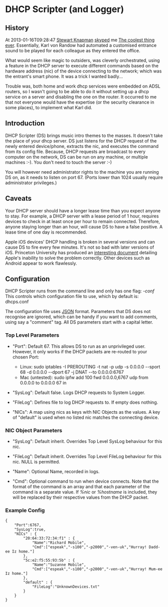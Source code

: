 # DHCP Scripter (and Logger)

## History

At 2013-01-16T09:28:47 [Stewart Knapman](http://www.stewartknapman.com/) [skyped](http://www.skype.com/) me [The coolest thing ever](http://blog.xk72.com/post/13313246225/the-coolest-thing-ever).  Essentially, Karl von Randow had automated a customised entrance sound to be played for each colleague as they entered the office.

What would seem like magic to outsiders, was cleverly orchestrated, using a feature in the DHCP server to execute different commands based on the hardware address (nic) of the device connecting to the network; which was the entrant's smart phone.  It was a trick I wanted badly...

Trouble was, both home and work dhcp services were embedded on ADSL routers, so I wasn't going to be able to do it without setting up a dhcp service on a server and disabling the one on the router.  It occurred to me that not everyone would have the expertise (or the security clearance in some places), to implement what Karl did.

## Introduction

DHCP Scripter (DS) brings music intro themes to the masses.  It doesn't take the place of your dhcp server.  DS just listens for the DHCP request of the newly entered device/phone, extracts the nic, and executes the command from its config file.  Because, DHCP requests are broadcast to every computer on the network, DS can be run on any machine, or multiple machines :-).  You don't need to touch the server :-)

You will however need administrator rights to the machine you are running DS on, as it needs to listen on port 67.  (Ports lower than 1024 usually require administrator privileges.)

## Caveats

Your DHCP server should have a longer lease time than you expect anyone to stay.  For example, a DHCP server with a lease period of 1 hour, requires devices to check in at least once per hour to remain connected.  Therefore, anyone staying longer than an hour, will cause DS to have a false positive.  A lease time of one day is recommended.

Apple iOS devices' DHCP handling is broken in several versions and can cause DS to fire every few minutes.  It's not so bad with later versions of iOS.  Princeton University has produced an [interesting document](http://www.net.princeton.edu/apple-ios/ios40-requests-DHCP-too-often.html) detailing Apple's inability to solve the problem correctly.  Other devices such as Android appear to work flawlessly.

## Configuration

DHCP Scripter runs from the command line and only has one flag: _-conf_  
This controls which configuration file to use, which by default is: dhcps.conf

The configuration file uses [JSON](http://www.json.org) format.  Parameters that DS does not recognise are ignored, which can be handy if you want to add comments, using say a "comment" tag.  All DS parameters start with a capital letter.

### Top Level Parameters

* "Port":
	Default 67.  This allows DS to run as an unprivileged user.  However, it only works if the DHCP packets are re-routed to your chosen Port:
	* Linux: sudo iptables -I PREROUTING -t nat -p udp -s 0.0.0.0 --sport 68 -d 0.0.0.0 --dport 67 -j DNAT --to 0.0.0.0:6767
	* Mac (untested): sudo ipfw add 100 fwd 0.0.0.0,6767 udp from 0.0.0.0 to 0.0.0.0 67 in

* "SysLog":
	Default false.  Logs DHCP requests to System Logger.

* "FileLog":
	Defines file to log DHCP requests to.  If empty does nothing.

* "NICs":
	A map using nics as keys with NIC Objects as the values.  A key of "default" is used when no listed nic matches the connecting device.
	
### NIC Object Parameters

* "SysLog":
	Default inherit.  Overrides Top Level SysLog behaviour for this nic.
	
* "FileLog":
	Default inherit.  Overrides Top Level FileLog behaviour for this nic. NULL is permitted.

* "Name":
	Optional Name, recorded in logs.

* "Cmd":
	Optional command to run when device connects.  Note that the format of the command is an array and that each parameter of the command is a separate value.  If _%nic_ or _%hostname_ is included, they will be replaced by their respective values from the DHCP packet.

### Example Config

	{
		"Port":6767,
		"SysLog":true,
		"NICs" : {
			"20:64:33:72:34:f1" : {
				"Name":"Richard Mobile",
				"Cmd":["espeak","-s100","-p2000","-ven-uk","Hurray! Dadd-ee Iz home."]
			},
			"5c:e2:f5:55:93:5b" : {
				"Name":"Suzanne Mobile",
				"Cmd":["espeak","-s100","-p2000","-ven-uk","Hurray! Mum-ee Iz home."]
			},
			"default" : {
				"FileLog":"UnknownDevices.txt"
			}
		}
	}
